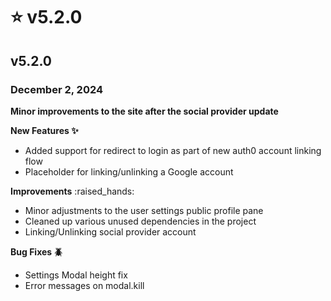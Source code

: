 # ⭐ v5.2.0

## v5.2.0

### December 2, 2024

**Minor improvements to the site after the social provider update**

**New Features ✨**

* Added support for redirect to login as part of new auth0 account linking flow
* Placeholder for linking/unlinking a Google account

**Improvements** :raised\_hands:

* Minor adjustments to the user settings public profile pane
* Cleaned up various unused dependencies in the project
* Linking/Unlinking social provider account

**Bug Fixes 🪲**

* Settings Modal height fix
* Error messages on modal.kill
